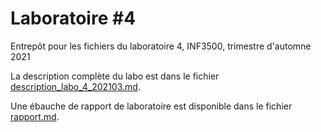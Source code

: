 # Laboratoire #4

Entrepôt pour les fichiers du laboratoire 4, INF3500, trimestre d'automne 2021

La description complète du labo est dans le fichier [description_labo_4_202103.md](description_labo_4_202103.md).

Une ébauche de rapport de laboratoire est disponible dans le fichier [rapport.md](rapport.md).
